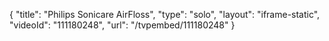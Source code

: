 {
    "title": "Philips Sonicare AirFloss",
    "type": "solo",
    "layout": "iframe-static",
    "videoId": "111180248",
    "url": "\/tvpembed\/111180248"
}